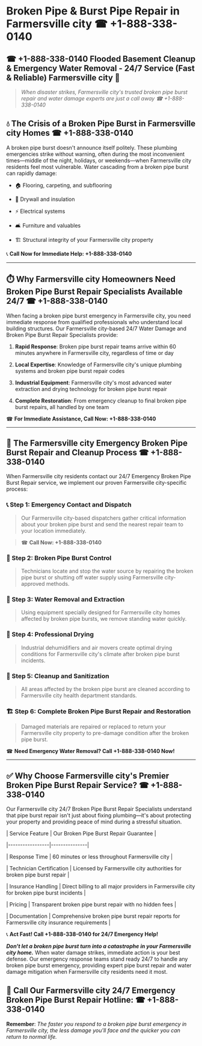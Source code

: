 # Broken Pipe & Burst Pipe Repair in Farmersville city ☎ +1-888-338-0140  
## ☎ +1-888-338-0140 Flooded Basement Cleanup & Emergency Water Removal - 24/7 Service (Fast & Reliable) Farmersville city 🚨  

> *When disaster strikes, Farmersville city's trusted broken pipe burst repair and water damage experts are just a call away ☎ +1-888-338-0140*  

## 💧 The Crisis of a Broken Pipe Burst in Farmersville city Homes ☎ +1-888-338-0140  

A broken pipe burst doesn't announce itself politely. These plumbing emergencies strike without warning, often during the most inconvenient times—middle of the night, holidays, or weekends—when Farmersville city residents feel most vulnerable. Water cascading from a broken pipe burst can rapidly damage:  

* 🏠 Flooring, carpeting, and subflooring  
* 🧱 Drywall and insulation  
* ⚡ Electrical systems  
* 🛋️ Furniture and valuables  
* 🏗️ Structural integrity of your Farmersville city property  

📞 **Call Now for Immediate Help: +1-888-338-0140**  

---  

## ⏱️ Why Farmersville city Homeowners Need Broken Pipe Burst Repair Specialists Available 24/7 ☎ +1-888-338-0140  

When facing a broken pipe burst emergency in Farmersville city, you need immediate response from qualified professionals who understand local building structures. Our Farmersville city-based 24/7 Water Damage and Broken Pipe Burst Repair Specialists provide:  

1. **Rapid Response**: Broken pipe burst repair teams arrive within 60 minutes anywhere in Farmersville city, regardless of time or day  
2. **Local Expertise**: Knowledge of Farmersville city's unique plumbing systems and broken pipe burst repair codes  
3. **Industrial Equipment**: Farmersville city's most advanced water extraction and drying technology for broken pipe burst repair  
4. **Complete Restoration**: From emergency cleanup to final broken pipe burst repairs, all handled by one team  

☎ **For Immediate Assistance, Call Now: +1-888-338-0140**  

---  

## 🔧 The Farmersville city Emergency Broken Pipe Burst Repair and Cleanup Process ☎ +1-888-338-0140  

When Farmersville city residents contact our 24/7 Emergency Broken Pipe Burst Repair service, we implement our proven Farmersville city-specific process:  

### 📞 Step 1: Emergency Contact and Dispatch  
> Our Farmersville city-based dispatchers gather critical information about your broken pipe burst and send the nearest repair team to your location immediately.  
> ☎ **Call Now: +1-888-338-0140**  

### 🚿 Step 2: Broken Pipe Burst Control  
> Technicians locate and stop the water source by repairing the broken pipe burst or shutting off water supply using Farmersville city-approved methods.  

### 🌊 Step 3: Water Removal and Extraction  
> Using equipment specially designed for Farmersville city homes affected by broken pipe bursts, we remove standing water quickly.  

### 💨 Step 4: Professional Drying  
> Industrial dehumidifiers and air movers create optimal drying conditions for Farmersville city's climate after broken pipe burst incidents.  

### 🧼 Step 5: Cleanup and Sanitization  
> All areas affected by the broken pipe burst are cleaned according to Farmersville city health department standards.  

### 🏗️ Step 6: Complete Broken Pipe Burst Repair and Restoration  
> Damaged materials are repaired or replaced to return your Farmersville city property to pre-damage condition after the broken pipe burst.  

☎ **Need Emergency Water Removal? Call +1-888-338-0140 Now!**  

---  

## ✅ Why Choose Farmersville city's Premier Broken Pipe Burst Repair Service? ☎ +1-888-338-0140  

Our Farmersville city 24/7 Broken Pipe Burst Repair Specialists understand that pipe burst repair isn't just about fixing plumbing—it's about protecting your property and providing peace of mind during a stressful situation.  

| Service Feature | Our Broken Pipe Burst Repair Guarantee |  
|-----------------|---------------|  
| Response Time | 60 minutes or less throughout Farmersville city |  
| Technician Certification | Licensed by Farmersville city authorities for broken pipe burst repair |  
| Insurance Handling | Direct billing to all major providers in Farmersville city for broken pipe burst incidents |  
| Pricing | Transparent broken pipe burst repair with no hidden fees |  
| Documentation | Comprehensive broken pipe burst repair reports for Farmersville city insurance requirements |  

📞 **Act Fast! Call +1-888-338-0140 for 24/7 Emergency Help!**  

***Don't let a broken pipe burst turn into a catastrophe in your Farmersville city home.*** When water damage strikes, immediate action is your best defense. Our emergency response teams stand ready 24/7 to handle any broken pipe burst emergency, providing expert pipe burst repair and water damage mitigation when Farmersville city residents need it most.  

## 📱 Call Our Farmersville city 24/7 Emergency Broken Pipe Burst Repair Hotline: ☎ +1-888-338-0140  

**Remember**: *The faster you respond to a broken pipe burst emergency in Farmersville city, the less damage you'll face and the quicker you can return to normal life.*